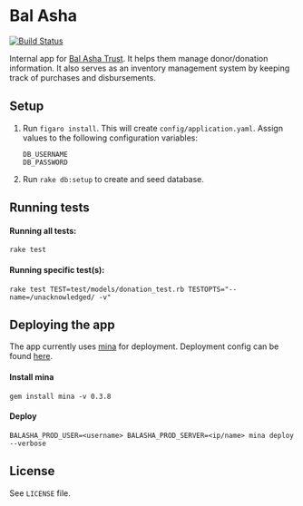 # Bal Asha

[![Build Status](https://travis-ci.org/nitishparkar/bal-asha.svg?branch=master)](https://travis-ci.org/nitishparkar/bal-asha)

Internal app for [Bal Asha Trust](http://balashatrust.org/). It helps them manage donor/donation information. It also serves as an inventory management system by keeping track of purchases and disbursements.


## Setup

1.  Run `figaro install`. This will create `config/application.yaml`.
    Assign values to the following configuration variables:

    ```
    DB_USERNAME
    DB_PASSWORD
    ```

2.  Run `rake db:setup` to create and seed database.

## Running tests

#### Running all tests:
```
rake test
```

#### Running specific test(s):
```
rake test TEST=test/models/donation_test.rb TESTOPTS="--name=/unacknowledged/ -v"
```

## Deploying the app

The app currently uses [mina](http://nadarei.co/mina/) for deployment. Deployment config can be found [here](https://github.com/nitishparkar/bal-asha/blob/master/config/deploy.rb).

#### Install mina
```
gem install mina -v 0.3.8
```

#### Deploy
```
BALASHA_PROD_USER=<username> BALASHA_PROD_SERVER=<ip/name> mina deploy --verbose
```

## License

See `LICENSE` file.